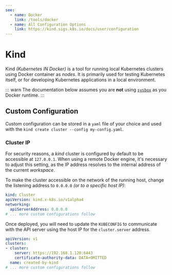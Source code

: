 ```yaml
---
see:
  - name: Docker
    link: /tools/docker
  - name: All Configuration Options
    link: https://kind.sigs.k8s.io/docs/user/configuration
---
```


# Kind

Kind *(Kubernetes IN Docker)* is a tool for running local Kubernetes clusters using
Docker container as *nodes*.
It is primarily used for testing Kubernetes itself, or for developing Kubernetes
applications in a local environment.

::: warn
The documentation below assumes you are **not** using [`sysbox`][sysbox] as you Docker
runtime.
:::

## Custom Configuration

Custom configuration can be stored in a `yaml` file of your choice and used with
the `kind create cluster --config my-config.yaml`.

### Cluster IP

For security reasons, a *kind* cluster is configured by default to be accessible at
`127.0.0.1`.
When using a remote Docker engine, it's necessary to adjust this setting, as the IP
address resolves to the internal address of the current *workspace*.

To make the cluster accessible on the network of the running host, change the listening
address to `0.0.0.0` *(or to a specific host IP)*:

```yaml
kind: Cluster
apiVersion: kind.x-k8s.io/v1alpha4
networking:
  apiServerAddress: 0.0.0.0
# ... more custom configurations follow
```

Once deployed, you will need to update the `KUBECONFIG` to communicate with the API server
using the host IP for the `cluster.server` address.

```yaml
apiVersion: v1
clusters:
- cluster:
    server: https://192.168.1.120:6443
    certificate-authority-data: DATA+OMITTED
  name: created-by-kind
# ... more custom configurations follow
```

[sysbox]: /tools/docker#_1-use-sysbox-suggested
